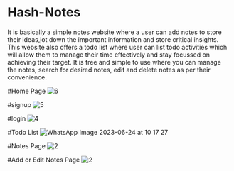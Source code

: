 # Hash-Notes
It is basically a simple notes website where a user can add notes to store their ideas,jot down the important information and store critical insights. This website also offers a todo list where user can list todo activities which will allow them to manage their time effectively and stay focussed on achieving their target.
It is free and simple to use where you can manage the notes, search for desired notes, edit and delete notes as per their convenience.


#Home Page
![6](https://github.com/Animesh1771/Hash-Notes/assets/95126813/25c21467-7dc9-47cb-8613-7e857eae7d4e)

#signup
![5](https://github.com/Animesh1771/Hash-Notes/assets/95126813/b999167a-bfb3-4069-bf74-bf3591fe4fd5)

#login
![4](https://github.com/Animesh1771/Hash-Notes/assets/95126813/70dd9b54-59b5-452f-9644-7a73bceca5c4)

#Todo List
![WhatsApp Image 2023-06-24 at 10 17 27](https://github.com/Animesh1771/Hash-Notes/assets/95126813/3f01c61d-44e5-40b5-9f3c-3ac0bec90ad3)

#Notes Page
![2](https://github.com/Animesh1771/Hash-Notes/assets/95126813/89594090-2055-4f80-ae2e-84804facf045)

#Add or Edit Notes Page
![2](https://github.com/Animesh1771/Hash-Notes/assets/95126813/b1b52f23-69e8-4650-8aa1-a87546b9f345)

